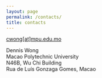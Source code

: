 ```yaml
---
layout: page
permalink: /contacts/
title: contacts
---
```


<div class="content">
																																	<div class="entry-content">
										
<p><a href="http://www.uoguelph.ca/~cwong/#">cwong[at]mpu.edu.mo</a></p>



<p></p>



<p>Dennis Wong<br>Macao Polytechnic University <br>N46B, Wu Chi Building<br>Rua de Luís Gonzaga Gomes, Macao</p>
									</div>
																					</div>